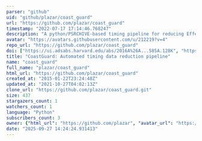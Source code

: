 ```yaml
---
parser: "github"
uid: "github/plazar/coast_guard"
url: "https://github.com/plazar/coast_guard"
timestamp: "2022-07-17 17:14:46.768247"
description: "A python/PSRCHIVE-based timing pipeline for reducing Effelsberg data."
avatar: "https://avatars.githubusercontent.com/u/212219?v=4"
repo_url: "https://github.com/plazar/coast_guard"
doi: ["https://ui.adsabs.harvard.edu/abs/2016A%26A...585A.128K", "https://ui.adsabs.harvard.edu/abs/2016MNRAS.458..868L", "https://ui.adsabs.harvard.edu/abs/2020ascl.soft03008L/abstract"]
title: "CoastGuard: Automated timing data reduction pipeline"
name: "coast_guard"
full_name: "plazar/coast_guard"
html_url: "https://github.com/plazar/coast_guard"
created_at: "2015-01-22T23:24:48Z"
updated_at: "2021-10-27T04:02:13Z"
clone_url: "https://github.com/plazar/coast_guard.git"
size: 437
stargazers_count: 1
watchers_count: 1
language: "Python"
subscribers_count: 3
owner: {"html_url": "https://github.com/plazar", "avatar_url": "https://avatars.githubusercontent.com/u/212219?v=4", "login": "plazar", "type": "User"}
date: "2025-09-27 14:24:24.931413"
---
```

